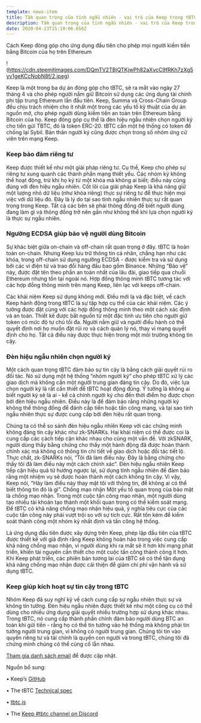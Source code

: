 ```yaml
---
template: news-item
title: Tầm quan trọng của tính ngẫu nhiên - vai trò của Keep trong tBTC
description: Tầm quan trọng của tính ngẫu nhiên - vai trò của Keep trong tBTC
date: 2020-04-23T15:19:06.656Z
---
```

Cách Keep đóng góp cho ứng dụng đầu tiên cho phép mọi người kiếm tiền bằng Bitcoin của họ trên Ethereum

!(https://cdn.steemitimages.com/DQmTV2TBjQTKjwPh82aXvcC9fRKh7zXg5yv1geKCcNobN8f/2.jpeg)

Keep là một trong ba dự án đóng góp cho tBTC, sẽ ra mắt vào ngày 27 tháng 4 và cho phép người nắm giữ Bitcoin sử dụng các ứng dụng tài chính phi tập trung Ethereum lần đầu tiên. Keep, Summa và Cross-Chain Group đều chịu trách nhiệm cho ít nhất một trong các yếu tố kỹ thuật của dự án nguồn mở, cho phép người dùng kiếm tiền an toàn trên Ethereum bằng Bitcoin của họ. Keep đóng góp cụ thể là đèn hiệu ngẫu nhiên chọn người ký cho tiền gửi TBTC, đó là token ERC-20. tBTC cần một hệ thống có token để chống lại Sybil. Bản thân người ký cũng được chọn trong số nhóm ứng cử viên trên mạng Keep.

### Keep bảo đảm riêng tư

Keep được thiết kế như một giải pháp riêng tư. Cụ thể, Keep cho phép sự riêng tư xung quanh các thành phần mạng thiết yếu. Các nhóm ký không thể hoạt động, trừ khi họ ký từ một khóa mà không ai biết; điều này cũng đúng với đèn hiệu ngẫu nhiên. Cốt lõi của giải pháp Keep là khả năng giữ một lượng nhỏ dữ liệu (như khóa riêng) thực sự riêng tư để thực hiện mọi việc với dữ liệu đó. Đây là lý do tại sao tính ngẫu nhiên thực sự rất quan trọng trong Keep. Tất cả các bên sẽ phải thông đồng để biết người dùng đang làm gì và thông đồng trở nên gần như không thể khi lựa chọn người ký là thực sự ngẫu nhiên.

### Ngưỡng ECDSA giúp bảo vệ người dùng Bitcoin 

Sự khác biệt giữa on-chain và off-chain rất quan trọng ở đây. tBTC là hoàn toàn on-chain. Nhưng Keep lưu trữ thông tin cá nhân, chẳng hạn như các khóa, trong off-chain sử dụng ngưỡng ECDSA - được kiểm tra và sử dụng bởi các ví điện tử và trao đổi hàng đầu bao gồm Binance. Những “Bảo vệ” này, được đặt tên theo phần an toàn nhất của lâu đài, giao tiếp qua chuỗi Ethereum nhưng tồn tại ngoài nó. Hợp đồng thông minh tBTC tương tác với các hợp đồng thông minh trên mạng Keep, liên lạc với keeps off-chain.

Các khái niệm Keep sử dụng không mới. Điều mới lạ và đặc biệt, về cách Keep hành động trong tBTC là sự tập hợp cụ thể của các khái niệm. Các ý tưởng được đặt cùng với các hợp đồng thông minh theo một cách xác định và an toàn. Thiết kế được bắt nguồn từ một đặc tính ưu tiên cho người giữ token có mức độ tự chủ tối đa. Người nắm giữ và người điều hành có thể quyết định nơi họ muốn đặt rủi ro và cách quản lý nó, thay vì mạng quyết định cho họ. Tất cả điều này được thực hiện trong một môi trường không tin cậy.

### Đèn hiệu ngẫu nhiên chọn người ký 

Một cách quan trọng tBTC đảm bảo sự tin cậy là bằng cách giải quyết rủi ro đối tác. Nó sử dụng một hệ thống “nhóm người ký“ cho phép tBTC xử lý các giao dịch mà không cần một người trung gian đáng tin cậy. Do đó, việc lựa chọn người ký là rất cần thiết để tBTC hoạt động đúng. Ý tưởng là không ai biết người ký sẽ là ai - kể cả chính người ký cho đến thời điểm họ được chọn bởi đèn hiệu ngẫu nhiên. Điều này là để đảm bảo rằng những người ký không thể thông đồng để đánh cắp tiền hoặc tấn công mạng, và tại sao tính ngẫu nhiên thực sự được cung cấp bởi đèn hiệu rất quan trọng. 

Chúng ta có thể so sánh đèn hiệu ngẫu nhiên Keep với các chứng minh không đáng tin cậy khác như zk-SNARKs. Hai khái niệm có thể được coi là cung cấp các cách tiếp cận khác nhau cho cùng một vấn đề. Với zkSNARK, người dùng thấy bằng chứng cho thấy một hành động đã được hoàn thành chính xác mà không có thông tin chi tiết về giao dịch hoặc đối tác tiết lộ. Thực chất, zk-SNARKs nói, “Tôi đã làm điều này. Đây là bằng chứng cho thấy tôi đã làm điều này một cách chính xác”. 
Đèn hiệu ngẫu nhiên Keep tiếp cận hiệu quả từ hướng ngược lại, sử dụng tính ngẫu nhiên để đảm bảo rằng một nhiệm vụ sẽ được hoàn thành một cách không tin cậy. Vì vậy, Keep nói, “Hãy làm điều này thay mặt tôi với thông tin, để không ai có thể biết thông tin đó là gì”. 
Chống mạo nhận
Một yếu tố quan trọng của bảo mật là chống mạo nhận. Trong một cuộc tấn công mạo nhận, một người dùng tạo nhiều tài khoản tạo thành một khối quan trọng có thể kiểm soát mạng. Để tBTC có khả năng chống mạo nhận hiệu quả, ý nghĩa tiêu cực của các cuộc tấn công này phải vượt trội so với sự tích cực. Rất tốn kém để kiểm soát thành công một nhóm ký nhất định và tấn công hệ thống.

Là ứng dụng đầu tiên được xây dựng trên Keep, phép lặp đầu tiên của tBTC được thiết kế với giả định rằng Keep không hoàn hảo trong việc cung cấp khả năng chống mạo nhận, vì người dùng khi ra mắt sẽ ít hơn khi mạng phát triển, khiến tài nguyên cần thiết cho một cuộc tấn công thành công ít hơn. Khi Keep phát triển, các phiên bản tương lai của tBTC sẽ có thể tận dụng khả năng chống mạo nhận được cải thiện để giảm chi phí vận hành và sử dụng tBTC.

### Keep giúp kích hoạt sự tin cậy trong tBTC

Nhóm Keep đã suy nghĩ kỹ về cách cung cấp sự ngẫu nhiên thực sự và không tin tưởng. Đèn hiệu ngẫu nhiên được thiết kế như một công cụ có thể dùng cho nhiều ứng dụng giải quyết nhiều trường hợp sử dụng khác nhau. Trong tBTC, nó cung cấp thành phần chính đảm bảo người dùng BTC an toàn khi gửi tiền - rằng họ có thể tin tưởng vào hệ thống mà không phải tin tưởng người trung gian, vì không có người trung gian. Chúng tôi tin vào quyền riêng tư và tài chính là quyền con người và trong tBTC, chúng tôi đã chứng minh chúng có thể củng cố lẫn nhau.

[Tham gia danh sách email](https://tbtc.network/#mailing-list) để được cập nhật.

Nguồn bổ sung:

•	Keep’s [GitHub](https://github.com/keep-network)

•	The tBTC [Technical spec](http://docs.keep.network/tbtc/index.pdf)

•	[tbtc.js](https://tbtc.network/news/2020-02-14-announcing-tbtc-js)

•	The [Keep #tbtc channel on Discord](https://chat.tbtc.network)